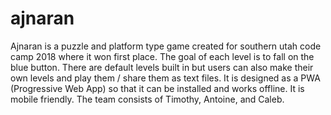# ajnaran
Ajnaran is a puzzle and platform type game created for southern utah code camp 2018 where it won first place.
The goal of each level is to fall on the blue button.
There are default levels built in but users can also make their own levels and play them / share them as text files.
It is designed as a PWA (Progressive Web App) so that it can be installed and works offline.
It is mobile friendly.
The team consists of Timothy, Antoine, and Caleb.
